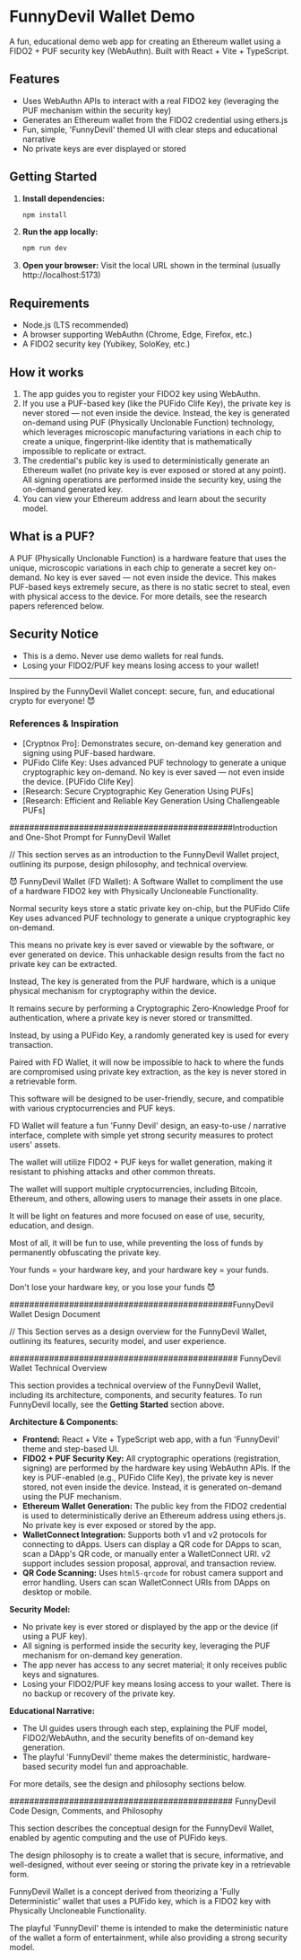 # FunnyDevil Wallet Demo

A fun, educational demo web app for creating an Ethereum wallet using a FIDO2 + PUF security key (WebAuthn). Built with React + Vite + TypeScript.

## Features
- Uses WebAuthn APIs to interact with a real FIDO2 key (leveraging the PUF mechanism within the security key)
- Generates an Ethereum wallet from the FIDO2 credential using ethers.js
- Fun, simple, 'FunnyDevil' themed UI with clear steps and educational narrative
- No private keys are ever displayed or stored

## Getting Started

1. **Install dependencies:**
   ```sh
   npm install
   ```
2. **Run the app locally:**
   ```sh
   npm run dev
   ```
3. **Open your browser:**
   Visit the local URL shown in the terminal (usually http://localhost:5173)

## Requirements
- Node.js (LTS recommended)
- A browser supporting WebAuthn (Chrome, Edge, Firefox, etc.)
- A FIDO2 security key (Yubikey, SoloKey, etc.)

## How it works
1. The app guides you to register your FIDO2 key using WebAuthn.
2. If you use a PUF-based key (like the PUFido Clife Key), the private key is never stored — not even inside the device. Instead, the key is generated on-demand using PUF (Physically Unclonable Function) technology, which leverages microscopic manufacturing variations in each chip to create a unique, fingerprint-like identity that is mathematically impossible to replicate or extract.
3. The credential's public key is used to deterministically generate an Ethereum wallet (no private key is ever exposed or stored at any point). All signing operations are performed inside the security key, using the on-demand generated key.
4. You can view your Ethereum address and learn about the security model.



## What is a PUF?
A PUF (Physically Unclonable Function) is a hardware feature that uses the unique, microscopic variations in each chip to generate a secret key on-demand. No key is ever saved — not even inside the device. This makes PUF-based keys extremely secure, as there is no static secret to steal, even with physical access to the device. For more details, see the research papers referenced below.

## Security Notice
- This is a demo. Never use demo wallets for real funds.
- Losing your FIDO2/PUF key means losing access to your wallet!

---

Inspired by the FunnyDevil Wallet concept: secure, fun, and educational crypto for everyone! 😈

### References & Inspiration
- [Cryptnox Pro]: Demonstrates secure, on-demand key generation and signing using PUF-based hardware.
- PUFido Clife Key: Uses advanced PUF technology to generate a unique cryptographic key on-demand. No key is ever saved — not even inside the device. [PUFido Clife Key]
- [Research: Secure Cryptographic Key Generation Using PUFs]
- [Research: Efficient and Reliable Key Generation Using Challengeable PUFs]



#############################################Introduction and One-Shot Prompt for FunnyDevil Wallet

// This section serves as an introduction to the FunnyDevil Wallet project, outlining its purpose, design philosophy, and technical overview.


😈 FunnyDevil Wallet (FD Wallet): A Software Wallet to compliment the use of a hardware FIDO2 key with Physically Uncloneable Functionality.



Normal security keys store a static private key on-chip, but the PUFido Clife Key uses advanced PUF technology to generate a unique cryptographic key on-demand.

This means no private key is ever saved or viewable by the software, or ever generated on device. This unhackable design results from the fact no private key can be extracted.

Instead, The key is generated from the PUF hardware, which is a unique physical mechanism for cryptography within the device. 

It remains secure by performing a Cryptographic Zero-Knowledge Proof for authentication, where a private key is never stored or transmitted. 

Instead, by using a PUFido Key, a randomly generated key is used for every transaction.

Paired with FD Wallet, it will now be impossible to hack to where the funds are compromised using private key extraction, as the key is never stored in a retrievable form.

This software will be designed to be user-friendly, secure, and compatible with various cryptocurrencies and PUF keys.

FD Wallet will feature a fun 'Funny Devil' design, an easy-to-use / narrative interface, complete with simple yet strong security measures to protect users' assets.

The wallet will utilize FIDO2 + PUF keys for wallet generation, making it resistant to phishing attacks and other common threats.

The wallet will support multiple cryptocurrencies, including Bitcoin, Ethereum, and others, allowing users to manage their assets in one place. 

It will be light on features and more focused on ease of use, security, education, and design.

Most of all, it will be fun to use, while preventing the loss of funds by permanently obfuscating the private key.

Your funds = your hardware key, and your hardware key = your funds.

Don't lose your hardware key, or you lose your funds 😈



#############################################FunnyDevil Wallet Design Document

// This Section serves as a design overview for the FunnyDevil Wallet, outlining its features, security model, and user experience.




############################################## FunnyDevil Wallet Technical Overview

This section provides a technical overview of the FunnyDevil Wallet, including its architecture, components, and security features. To run FunnyDevil locally, see the **Getting Started** section above.

**Architecture & Components:**
- **Frontend:** React + Vite + TypeScript web app, with a fun 'FunnyDevil' theme and step-based UI.
- **FIDO2 + PUF Security Key:** All cryptographic operations (registration, signing) are performed by the hardware key using WebAuthn APIs. If the key is PUF-enabled (e.g., PUFido Clife Key), the private key is never stored, not even inside the device. Instead, it is generated on-demand using the PUF mechanism.
- **Ethereum Wallet Generation:** The public key from the FIDO2 credential is used to deterministically derive an Ethereum address using ethers.js. No private key is ever exposed or stored by the app.
- **WalletConnect Integration:** Supports both v1 and v2 protocols for connecting to dApps. Users can display a QR code for DApps to scan, scan a DApp's QR code, or manually enter a WalletConnect URI. v2 support includes session proposal, approval, and transaction review.
- **QR Code Scanning:** Uses `html5-qrcode` for robust camera support and error handling. Users can scan WalletConnect URIs from DApps on desktop or mobile.

**Security Model:**
- No private key is ever stored or displayed by the app or the device (if using a PUF key).
- All signing is performed inside the security key, leveraging the PUF mechanism for on-demand key generation.
- The app never has access to any secret material; it only receives public keys and signatures.
- Losing your FIDO2/PUF key means losing access to your wallet. There is no backup or recovery of the private key.

**Educational Narrative:**
- The UI guides users through each step, explaining the PUF model, FIDO2/WebAuthn, and the security benefits of on-demand key generation.
- The playful 'FunnyDevil' theme makes the deterministic, hardware-based security model fun and approachable.

For more details, see the design and philosophy sections below.

############################################# FunnyDevil Code Design, Comments, and Philosophy

This section describes the conceptual design for the FunnyDevil Wallet, enabled by agentic computing and the use of PUFido keys.

The design philosophy is to create a wallet that is secure, informative, and well-designed, without ever seeing or storing the private key in a retrievable form.

FunnyDevil Wallet is a concept derived from theorizing a 'Fully Deterministic' wallet that uses a PUFido key, which is a FIDO2 key with Physically Uncloneable Functionality.

The playful 'FunnyDevil' theme is intended to make the deterministic nature of the wallet a form of entertainment, while also providing a strong security model.